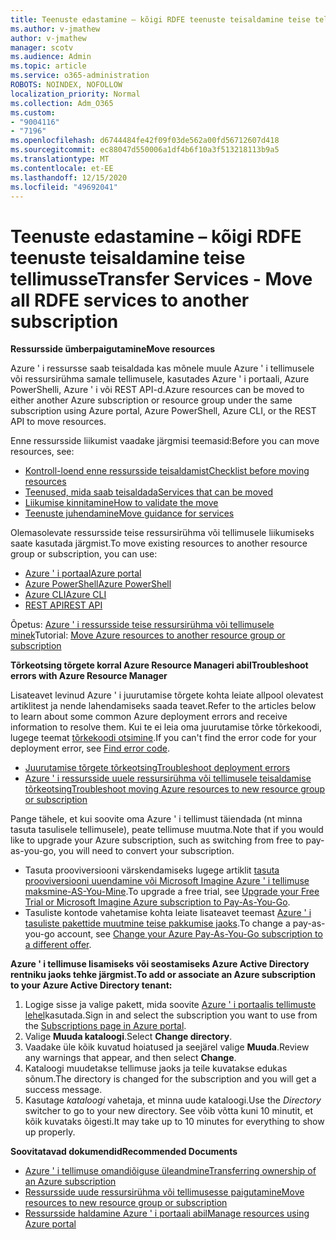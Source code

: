 ```yaml
---
title: Teenuste edastamine – kõigi RDFE teenuste teisaldamine teise tellimusse
ms.author: v-jmathew
author: v-jmathew
manager: scotv
ms.audience: Admin
ms.topic: article
ms.service: o365-administration
ROBOTS: NOINDEX, NOFOLLOW
localization_priority: Normal
ms.collection: Adm_O365
ms.custom:
- "9004116"
- "7196"
ms.openlocfilehash: d6744484fe42f09f03de562a00fd56712607d418
ms.sourcegitcommit: ec88047d550006a1df4b6f10a3f513218113b9a5
ms.translationtype: MT
ms.contentlocale: et-EE
ms.lasthandoff: 12/15/2020
ms.locfileid: "49692041"
---
```

# <a name="transfer-services---move-all-rdfe-services-to-another-subscription"></a><span data-ttu-id="9b16a-102">Teenuste edastamine – kõigi RDFE teenuste teisaldamine teise tellimusse</span><span class="sxs-lookup"><span data-stu-id="9b16a-102">Transfer Services - Move all RDFE services to another subscription</span></span>

<span data-ttu-id="9b16a-103">**Ressursside ümberpaigutamine**</span><span class="sxs-lookup"><span data-stu-id="9b16a-103">**Move resources**</span></span>

<span data-ttu-id="9b16a-104">Azure ' i ressursse saab teisaldada kas mõnele muule Azure ' i tellimusele või ressursirühma samale tellimusele, kasutades Azure ' i portaali, Azure PowerShelli, Azure ' i või REST API-d.</span><span class="sxs-lookup"><span data-stu-id="9b16a-104">Azure resources can be moved to either another Azure subscription or resource group under the same subscription using Azure portal, Azure PowerShell, Azure CLI, or the REST API to move resources.</span></span>

<span data-ttu-id="9b16a-105">Enne ressursside liikumist vaadake järgmisi teemasid:</span><span class="sxs-lookup"><span data-stu-id="9b16a-105">Before you can move resources, see:</span></span>

- [<span data-ttu-id="9b16a-106">Kontroll-loend enne ressursside teisaldamist</span><span class="sxs-lookup"><span data-stu-id="9b16a-106">Checklist before moving resources</span></span>](https://docs.microsoft.com/azure/azure-resource-manager/resource-group-move-resources?WT.mc_id=Portal-Microsoft_Azure_Support#checklist-before-moving-resources)
- [<span data-ttu-id="9b16a-107">Teenused, mida saab teisaldada</span><span class="sxs-lookup"><span data-stu-id="9b16a-107">Services that can be moved</span></span>](https://docs.microsoft.com/azure/azure-resource-manager/move-support-resources?WT.mc_id=Portal-Microsoft_Azure_Support)
- [<span data-ttu-id="9b16a-108">Liikumise kinnitamine</span><span class="sxs-lookup"><span data-stu-id="9b16a-108">How to validate the move</span></span>](https://docs.microsoft.com/azure/azure-resource-manager/resource-group-move-resources?WT.mc_id=Portal-Microsoft_Azure_Support#validate-move)
- [<span data-ttu-id="9b16a-109">Teenuste juhendamine</span><span class="sxs-lookup"><span data-stu-id="9b16a-109">Move guidance for services</span></span>](https://docs.microsoft.com/azure/azure-resource-manager/move-limitations/app-service-move-limitations?WT.mc_id=Portal-Microsoft_Azure_Support)

<span data-ttu-id="9b16a-110">Olemasolevate ressursside teise ressursirühma või tellimusele liikumiseks saate kasutada järgmist.</span><span class="sxs-lookup"><span data-stu-id="9b16a-110">To move existing resources to another resource group or subscription, you can use:</span></span>

- [<span data-ttu-id="9b16a-111">Azure ' i portaal</span><span class="sxs-lookup"><span data-stu-id="9b16a-111">Azure portal</span></span>](https://docs.microsoft.com/azure/azure-resource-manager/resource-group-move-resources?WT.mc_id=Portal-Microsoft_Azure_Support#use-the-portal)
- [<span data-ttu-id="9b16a-112">Azure PowerShell</span><span class="sxs-lookup"><span data-stu-id="9b16a-112">Azure PowerShell</span></span>](https://docs.microsoft.com/azure/azure-resource-manager/resource-group-move-resources?WT.mc_id=Portal-Microsoft_Azure_Support#use-azure-powershell)
- [<span data-ttu-id="9b16a-113">Azure CLI</span><span class="sxs-lookup"><span data-stu-id="9b16a-113">Azure CLI</span></span>](https://docs.microsoft.com/azure/azure-resource-manager/resource-group-move-resources?WT.mc_id=Portal-Microsoft_Azure_Support#use-azure-cli)
- [<span data-ttu-id="9b16a-114">REST API</span><span class="sxs-lookup"><span data-stu-id="9b16a-114">REST API</span></span>](https://docs.microsoft.com/azure/azure-resource-manager/resource-group-move-resources?WT.mc_id=Portal-Microsoft_Azure_Support#use-rest-api)

<span data-ttu-id="9b16a-115">Õpetus: [Azure ' i ressursside teise ressursirühma või tellimusele minek](https://docs.microsoft.com/azure/azure-resource-manager/resource-manager-tutorial-move-resources)</span><span class="sxs-lookup"><span data-stu-id="9b16a-115">Tutorial: [Move Azure resources to another resource group or subscription](https://docs.microsoft.com/azure/azure-resource-manager/resource-manager-tutorial-move-resources)</span></span>

<span data-ttu-id="9b16a-116">**Tõrkeotsing tõrgete korral Azure Resource Manageri abil**</span><span class="sxs-lookup"><span data-stu-id="9b16a-116">**Troubleshoot errors with Azure Resource Manager**</span></span>

<span data-ttu-id="9b16a-117">Lisateavet levinud Azure ' i juurutamise tõrgete kohta leiate allpool olevatest artiklitest ja nende lahendamiseks saada teavet.</span><span class="sxs-lookup"><span data-stu-id="9b16a-117">Refer to the articles below to learn about some common Azure deployment errors and receive information to resolve them.</span></span> <span data-ttu-id="9b16a-118">Kui te ei leia oma juurutamise tõrke tõrkekoodi, lugege teemat [tõrkekoodi otsimine](https://docs.microsoft.com/azure/azure-resource-manager/resource-manager-common-deployment-errors?WT.mc_id=Portal-Microsoft_Azure_Support#find-error-code).</span><span class="sxs-lookup"><span data-stu-id="9b16a-118">If you can't find the error code for your deployment error, see [Find error code](https://docs.microsoft.com/azure/azure-resource-manager/resource-manager-common-deployment-errors?WT.mc_id=Portal-Microsoft_Azure_Support#find-error-code).</span></span>

- [<span data-ttu-id="9b16a-119">Juurutamise tõrgete tõrkeotsing</span><span class="sxs-lookup"><span data-stu-id="9b16a-119">Troubleshoot deployment errors</span></span>](https://docs.microsoft.com/azure/azure-resource-manager/resource-manager-common-deployment-errors)
- [<span data-ttu-id="9b16a-120">Azure ' i ressursside uuele ressursirühma või tellimusele teisaldamise tõrkeotsing</span><span class="sxs-lookup"><span data-stu-id="9b16a-120">Troubleshoot moving Azure resources to new resource group or subscription</span></span>](https://docs.microsoft.com/azure/azure-resource-manager/troubleshoot-move)

<span data-ttu-id="9b16a-121">Pange tähele, et kui soovite oma Azure ' i tellimust täiendada (nt minna tasuta tasulisele tellimusele), peate tellimuse muutma.</span><span class="sxs-lookup"><span data-stu-id="9b16a-121">Note that if you would like to upgrade your Azure subscription, such as switching from free to pay-as-you-go, you will need to convert your subscription.</span></span>

- <span data-ttu-id="9b16a-122">Tasuta prooviversiooni värskendamiseks lugege artiklit [tasuta prooviversiooni uuendamine või Microsoft Imagine Azure ' i tellimuse maksmine-AS-You-Mine](https://docs.microsoft.com/azure/billing/billing-upgrade-azure-subscription).</span><span class="sxs-lookup"><span data-stu-id="9b16a-122">To upgrade a free trial, see [Upgrade your Free Trial or Microsoft Imagine Azure subscription to Pay-As-You-Go](https://docs.microsoft.com/azure/billing/billing-upgrade-azure-subscription).</span></span>
- <span data-ttu-id="9b16a-123">Tasuliste kontode vahetamise kohta leiate lisateavet teemast [Azure ' i tasuliste pakettide muutmine teise pakkumise jaoks](https://docs.microsoft.com/azure/billing/billing-how-to-switch-azure-offer).</span><span class="sxs-lookup"><span data-stu-id="9b16a-123">To change a pay-as-you-go account, see [Change your Azure Pay-As-You-Go subscription to a different offer](https://docs.microsoft.com/azure/billing/billing-how-to-switch-azure-offer).</span></span>

<span data-ttu-id="9b16a-124">**Azure ' i tellimuse lisamiseks või seostamiseks Azure Active Directory rentniku jaoks tehke järgmist.**</span><span class="sxs-lookup"><span data-stu-id="9b16a-124">**To add or associate an Azure subscription to your Azure Active Directory tenant:**</span></span>

1. <span data-ttu-id="9b16a-125">Logige sisse ja valige pakett, mida soovite [Azure ' i portaalis tellimuste lehel](https://portal.azure.com/#blade/Microsoft_Azure_Billing/SubscriptionsBlade)kasutada.</span><span class="sxs-lookup"><span data-stu-id="9b16a-125">Sign in and select the subscription you want to use from the [Subscriptions page in Azure portal](https://portal.azure.com/#blade/Microsoft_Azure_Billing/SubscriptionsBlade).</span></span>
2. <span data-ttu-id="9b16a-126">Valige **Muuda kataloogi**.</span><span class="sxs-lookup"><span data-stu-id="9b16a-126">Select **Change directory**.</span></span>
3. <span data-ttu-id="9b16a-127">Vaadake üle kõik kuvatud hoiatused ja seejärel valige **Muuda**.</span><span class="sxs-lookup"><span data-stu-id="9b16a-127">Review any warnings that appear, and then select **Change**.</span></span>
4. <span data-ttu-id="9b16a-128">Kataloogi muudetakse tellimuse jaoks ja teile kuvatakse edukas sõnum.</span><span class="sxs-lookup"><span data-stu-id="9b16a-128">The directory is changed for the subscription and you will get a success message.</span></span>
5. <span data-ttu-id="9b16a-129">Kasutage *kataloogi* vahetaja, et minna uude kataloogi.</span><span class="sxs-lookup"><span data-stu-id="9b16a-129">Use the *Directory* switcher to go to your new directory.</span></span> <span data-ttu-id="9b16a-130">See võib võtta kuni 10 minutit, et kõik kuvataks õigesti.</span><span class="sxs-lookup"><span data-stu-id="9b16a-130">It may take up to 10 minutes for everything to show up properly.</span></span>

<span data-ttu-id="9b16a-131">**Soovitatavad dokumendid**</span><span class="sxs-lookup"><span data-stu-id="9b16a-131">**Recommended Documents**</span></span>

- [<span data-ttu-id="9b16a-132">Azure ' i tellimuse omandiõiguse üleandmine</span><span class="sxs-lookup"><span data-stu-id="9b16a-132">Transferring ownership of an Azure subscription</span></span>](https://docs.microsoft.com/azure/billing-subscription-transfer)
- [<span data-ttu-id="9b16a-133">Ressursside uude ressursirühma või tellimusesse paigutamine</span><span class="sxs-lookup"><span data-stu-id="9b16a-133">Move resources to new resource group or subscription</span></span>](https://docs.microsoft.com/azure/azure-resource-manager/resource-group-move-resources)
- [<span data-ttu-id="9b16a-134">Ressursside haldamine Azure ' i portaali abil</span><span class="sxs-lookup"><span data-stu-id="9b16a-134">Manage resources using Azure portal</span></span>](https://docs.microsoft.com/azure/azure-resource-manager/resource-group-portal)
